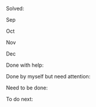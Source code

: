 Solved:

Sep

Oct

Nov

Dec

Done with help:

Done by myself but need attention:

Need to be done:

To do next:
